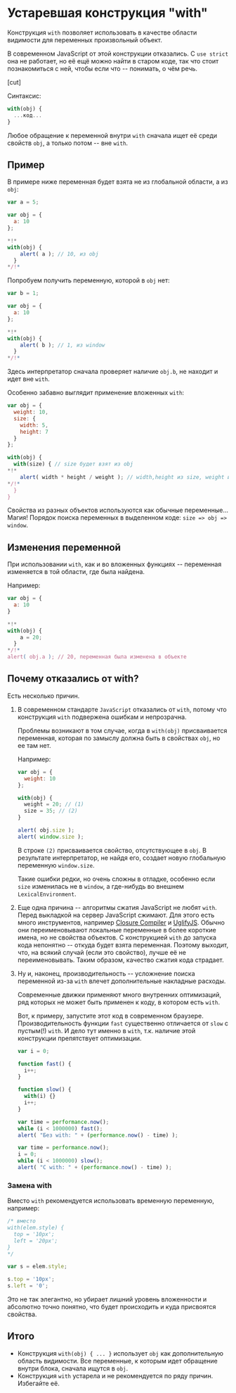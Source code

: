 # Устаревшая конструкция "with"

Конструкция `with` позволяет использовать в качестве области видимости для переменных произвольный объект.

В современном JavaScript от этой конструкции отказались. С `use strict` она не работает, но её ещё можно найти в старом коде, так что стоит познакомиться с ней, чтобы если что -- понимать, о чём речь.

[cut]

Синтаксис:

```js
with(obj) {
  ...код...
}
```

Любое обращение к переменной внутри `with` сначала ищет её среди свойств `obj`, а только потом -- вне `with`.

## Пример

В примере ниже переменная будет взята не из глобальной области, а из `obj`:

```js run no-strict
var a = 5;

var obj = {
  a: 10
};

*!*
with(obj) {
    alert( a ); // 10, из obj
  }
*/!*
```

Попробуем получить переменную, которой в `obj` нет:

```js run no-strict
var b = 1;

var obj = {
  a: 10
};

*!*
with(obj) {
    alert( b ); // 1, из window
  }
*/!*
```

Здесь интерпретатор сначала проверяет наличие `obj.b`, не находит и идет вне `with`.

Особенно забавно выглядит применение вложенных `with`:

```js run no-strict
var obj = {
  weight: 10,
  size: {
    width: 5,
    height: 7
  }
};

with(obj) {
  with(size) { // size будет взят из obj
*!*
    alert( width * height / weight ); // width,height из size, weight из obj
*/!*
  }
}
```

Свойства из разных объектов используются как обычные переменные... Магия! Порядок поиска переменных в выделенном коде: `size => obj => window`.

## Изменения переменной

При использовании `with`, как и во вложенных функциях -- переменная изменяется в той области, где была найдена.

Например:

```js run no-strict
var obj = {
  a: 10
}

*!*
with(obj) {
    a = 20;
  }
*/!*
alert( obj.a ); // 20, переменная была изменена в объекте
```

## Почему отказались от with?

Есть несколько причин.

1. В современном стандарте `JavaScript` отказались от `with`, потому что конструкция `with` подвержена ошибкам и непрозрачна.

    Проблемы возникают в том случае, когда в `with(obj)` присваивается переменная, которая по замыслу должна быть в свойствах `obj`, но ее там нет.

    Например:

    ```js run no-strict
    var obj = {
      weight: 10
    };

    with(obj) {
      weight = 20; // (1)
      size = 35; // (2)
    }

    alert( obj.size );
    alert( window.size );
    ```

    В строке `(2)` присваивается свойство, отсутствующее в `obj`. В результате интерпретатор, не найдя его, создает новую глобальную переменную `window.size`.

    Такие ошибки редки, но очень сложны в отладке, особенно если `size` изменилась не в `window`, а где-нибудь во внешнем `LexicalEnvironment`.
2. Еще одна причина -- алгоритмы сжатия JavaScript не любят `with`. Перед выкладкой на сервер JavaScript сжимают. Для этого есть много инструментов, например [Closure Compiler](http://code.google.com/intl/ru-RU/closure/compiler/) и [UglifyJS](https://github.com/mishoo/UglifyJS). Обычно они переименовывают локальные переменные в более короткие имена, но не свойства объектов. С конструкцией `with` до запуска кода непонятно -- откуда будет взята переменная. Поэтому выходит, что, на всякий случай (если это свойство), лучше её не переименовывать. Таким образом, качество сжатия кода страдает.
3. Ну и, наконец, производительность -- усложнение поиска переменной из-за `with` влечет дополнительные накладные расходы.

    Современные движки применяют много внутренних оптимизаций, ряд которых не может быть применен к коду, в котором есть `with`.

    Вот, к примеру, запустите этот код в современном браузере. Производительность функции `fast` существенно отличается от `slow` с пустым(!) `with`. И дело тут именно в `with`, т.к. наличие этой конструкции препятствует оптимизации.

    ```js run no-strict
    var i = 0;

    function fast() {
      i++;
    }

    function slow() {
      with(i) {}
      i++;
    }

    var time = performance.now();
    while (i < 1000000) fast();
    alert( "Без with: " + (performance.now() - time) );

    var time = performance.now();
    i = 0;
    while (i < 1000000) slow();
    alert( "С with: " + (performance.now() - time) );
    ```

### Замена with

Вместо `with` рекомендуется использовать временную переменную, например:

```js
/* вместо
with(elem.style) {
  top = '10px';
  left = '20px';
}
*/

var s = elem.style;

s.top = '10px';
s.left = '0';
```

Это не так элегантно, но убирает лишний уровень вложенности и абсолютно точно понятно, что будет происходить и куда присвоятся свойства.

## Итого

- Конструкция `with(obj) { ... }` использует `obj` как дополнительную область видимости. Все переменные, к которым идет обращение внутри блока, сначала ищутся в `obj`.
- Конструкция `with` устарела и не рекомендуется по ряду причин. Избегайте её.

